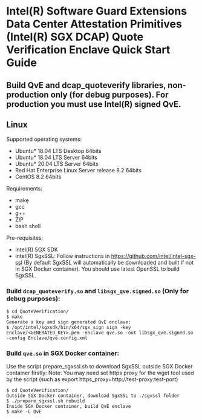 # Intel(R) Software Guard Extensions Data Center Attestation Primitives (Intel(R) SGX DCAP) Quote Verification Enclave Quick Start Guide

## Build QvE and dcap_quoteverify libraries, non-production only (for debug purposes). For production you must use Intel(R) signed QvE.

## Linux

Supported operating systems:

- Ubuntu\* 18.04 LTS Desktop 64bits
- Ubuntu\* 18.04 LTS Server 64bits
- Ubuntu\* 20.04 LTS Server 64bits
- Red Hat Enterprise Linux Server release 8.2 64bits
- CentOS 8.2 64bits

Requirements:

- make
- gcc
- g++
- ZIP
- bash shell

Pre-requisites:

- Intel(R) SGX SDK
- Intel(R) SgxSSL: Follow instructions in https://github.com/intel/intel-sgx-ssl (By default SgxSSL will automatically be downloaded and built if not in SGX Docker container). You should use latest OpenSSL to build SgxSSL.

### Build `dcap_quoteverify.so` and `libsgx_qve.signed.so` (Only for debug purposes):

```
$ cd QuoteVerification/
$ make
Generate a key and sign generated QvE enclave:
$ /opt/intel/sgxsdk/bin/x64/sgx_sign sign -key Enclave/<GENERATED_KEY>.pem -enclave qve.so -out libsgx_qve.signed.so -config Enclave/qve.config.xml
```

### Build `qve.so` in SGX Docker container:

Use the script prepare_sgxssl.sh to download SgxSSL outside SGX Docker container firstly:
Note: You may need set https proxy for the wget tool used by the script (such as export https_proxy=http://test-proxy:test-port)

```
$ cd QuoteVerification/
Outside SGX Docker container, download SgxSSL to ./sgxssl folder
$ ./prepare_sgxssl.sh nobuild
Inside SGX Docker container, build QvE enclave
$ make -C QvE
```
